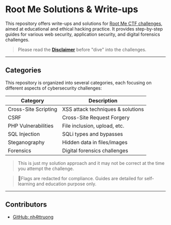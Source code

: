 # Root Me Solutions & Write-ups

This repository offers write-ups and solutions for [Root Me CTF challenges](https://nh4ttruong.github.io/emtoor), aimed at educational and ethical hacking practice. It provides step-by-step guides for various web security, application security, and digital forensics challenges.

> Please read the [**Disclaimer**](https://nh4ttruong.github.io/emtoor/disclaimer.html) before "dive" into the challenges.

---

## Categories
This repository is organized into several categories, each focusing on different aspects of cybersecurity challenges:

| Category              | Description                       |
| --------------------- | --------------------------------- |
| Cross-Site Scripting  | XSS attack techniques & solutions |
| CSRF                  | Cross-Site Request Forgery        |
| PHP Vulnerabilities   | File inclusion, upload, etc.      |
| SQL Injection         | SQLi types and bypasses           |
| Steganography         | Hidden data in files/images       |
| Forensics             | Digital forensics challenges      |

> This is just my solution approach and it may not be correct at the time you attempt the challenge.

> 🚩Flags are redacted for compliance. Guides are detailed for self-learning and education purpose only.

---

## Contributors

- [GitHub: nh4ttruong](https://github.com/nh4ttruong)
